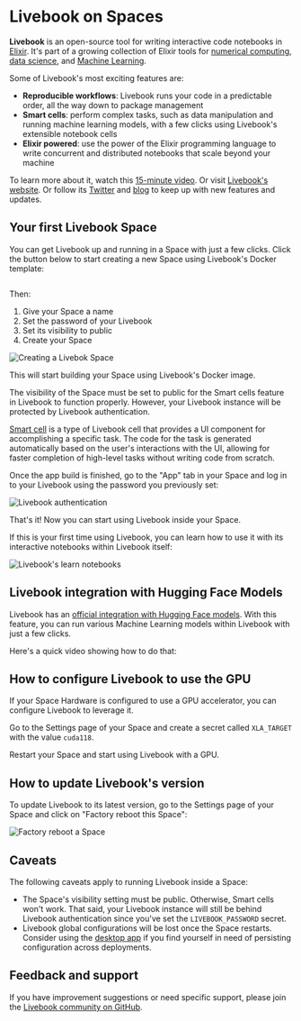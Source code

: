 # Livebook on Spaces

**Livebook** is an open-source tool for writing interactive code notebooks in [Elixir](https://elixir-lang.org/). It's part of a growing collection of Elixir tools for [numerical computing](https://github.com/elixir-nx/nx), [data science](https://github.com/elixir-nx/explorer), and [Machine Learning](https://github.com/elixir-nx/bumblebee).

Some of Livebook's most exciting features are:

- **Reproducible workflows**: Livebook runs your code in a predictable order, all the way down to package management
- **Smart cells**: perform complex tasks, such as data manipulation and running machine learning models, with a few clicks using Livebook's extensible notebook cells
- **Elixir powered**: use the power of the Elixir programming language to write concurrent and distributed notebooks that scale beyond your machine

To learn more about it, watch this [15-minute video](https://www.youtube.com/watch?v=EhSNXWkji6o). Or visit [Livebook's website](https://livebook.dev/). Or follow its [Twitter](https://twitter.com/livebookdev) and [blog](https://news.livebook.dev/) to keep up with new features and updates.

## Your first Livebook Space

You can get Livebook up and running in a Space with just a few clicks. Click the button below to start creating a new Space using Livebook's Docker template:

<a href="http://huggingface.co/new-space?template=livebook-dev/livebook" target="_blank">
    <img src="https://huggingface.co/datasets/huggingface/badges/resolve/main/deploy-to-spaces-lg.svg" alt="">
</a>

Then:

1. Give your Space a name
2. Set the password of your Livebook
3. Set its visibility to public
4. Create your Space

![Creating a Livebok Space ](https://huggingface.co/datasets/huggingface/documentation-images/resolve/main/hub/spaces-livebook-new-space.png)

This will start building your Space using Livebook's Docker image.

The visibility of the Space must be set to public for the Smart cells feature in Livebook to function properly. However, your Livebook instance will be protected by Livebook authentication.

<Tip>
 
<a href="https://news.livebook.dev/v0.6-automate-and-learn-with-smart-cells-mxJJe" target="_blank">Smart cell</a> is a type of Livebook cell that provides a UI component for accomplishing a specific task. The code for the task is generated automatically based on the user's interactions with the UI, allowing for faster completion of high-level tasks without writing code from scratch.

</Tip>

Once the app build is finished, go to the "App" tab in your Space and log in to your Livebook using the password you previously set:

![Livebook authentication](https://huggingface.co/datasets/huggingface/documentation-images/resolve/main/hub/spaces-livebook-authentication.png)

That's it! Now you can start using Livebook inside your Space.

If this is your first time using Livebook, you can learn how to use it with its interactive notebooks within Livebook itself:

![Livebook's learn notebooks](https://huggingface.co/datasets/huggingface/documentation-images/resolve/main/hub/spaces-livebook-learn-section.png)


## Livebook integration with Hugging Face Models

Livebook has an [official integration with Hugging Face models](https://livebook.dev/integrations/hugging-face). With this feature, you can run various Machine Learning models within Livebook with just a few clicks.

Here's a quick video showing how to do that:

<Youtube id="IcR60pVKeGY"/>

## How to configure Livebook to use the GPU

If your Space Hardware is configured to use a GPU accelerator, you can configure Livebook to leverage it.

Go to the Settings page of your Space and create a secret called `XLA_TARGET` with the value `cuda118`.

Restart your Space and start using Livebook with a GPU.

## How to update Livebook's version

To update Livebook to its latest version, go to the Settings page of your Space and click on "Factory reboot this Space":

![Factory reboot a Space](https://huggingface.co/datasets/huggingface/documentation-images/resolve/main/hub/spaces-livebook-factory-reboot.png)

## Caveats

The following caveats apply to running Livebook inside a Space:

- The Space's visibility setting must be public. Otherwise, Smart cells won't work. That said, your Livebook instance will still be behind Livebook authentication since you've set the `LIVEBOOK_PASSWORD` secret.
- Livebook global configurations will be lost once the Space restarts. Consider using the [desktop app](https://livebook.dev/#install) if you find yourself in need of persisting configuration across deployments.

## Feedback and support

If you have improvement suggestions or need specific support, please join the [Livebook community on GitHub](https://github.com/livebook-dev/livebook/discussions).
